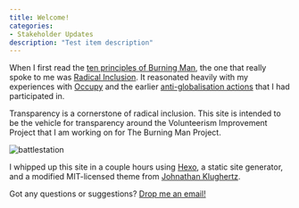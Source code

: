 ```yaml
---
title: Welcome!
categories:
- Stakeholder Updates
description: "Test item description"
---
```

When I first read the [ten principles of Burning Man](https://burningman.org/culture/philosophical-center/10-principles/), the one that really spoke to me was [Radical Inclusion](https://journal.burningman.org/tag/radical-inclusion/).  It reasonated heavily with my experiences with [Occupy](https://en.wikipedia.org/wiki/Occupy_movement) and the earlier [anti-globalisation actions](http://www.rollingstone.com/music/news/rage-wage-battle-of-los-angeles-at-dnc-20000815) that I had participated in.

Transparency is a cornerstone of radical inclusion.  This site is intended to be the vehicle for transparency around the Volunteerism Improvement Project that I am working on for The Burning Man Project.

![battlestation](https://sd.keepcalm-o-matic.co.uk/i-w600/keep-calm-and-witness-the-power-of-my-fully-operational-battle-station.jpg)

I whipped up this site in a couple hours using [Hexo](http://hexo.io), a static site generator, and a modified MIT-licensed theme from [Johnathan Klughertz](http://www.codeblocq.com/).

Got any questions or suggestions?  [Drop me an email!](mailto:sdebaun@sparks.network)